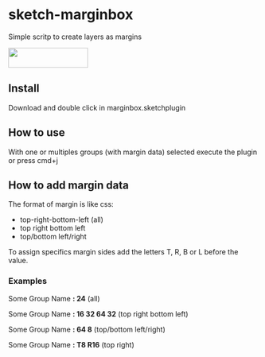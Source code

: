 # sketch-marginbox
Simple scritp to create layers as margins

<a href="http://bit.ly/SketchRunnerWebsite">
  <img width="160" height="40" src="http://sketchrunner.com/img/badge_blue.png" >
</a>


## Install
Download and double click in marginbox.sketchplugin

## How to use
With one or multiples groups (with margin data) selected execute the plugin or press cmd+j

## How to add margin data
The format of margin is like css:
- top-right-bottom-left (all)
- top right bottom left
- top/bottom left/right

To assign specifics margin sides add the letters T, R, B or L before the value.

### Examples

Some Group Name **: 24** (all)

Some Group Name **: 16 32 64 32** (top right bottom left)

Some Group Name **: 64 8** (top/bottom left/right)

Some Group Name **: T8 R16** (top right)
